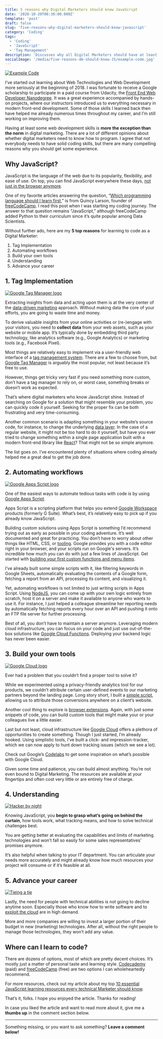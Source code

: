 ```yaml
---
title: 5 reasons why Digital Marketers should know JavaScript
date: '2020-10-20T06:30:00.000Z'
template: 'post'
draft: false
slug: 'five-reasons-why-digital-marketers-should-know-javascript'
category: 'Coding'
tags:
  - 'Coding'
  - 'JavaScript'
  - 'Tag Management'
description: 'Discusses why all Digital Marketers should have at least some programming experience and why JavaScript might be the right choice as the first language.'
socialImage: '/media/five-reasons-dm-should-know-JS/example-code.jpg'
---
```


[![Example Code](/media/five-reasons-dm-should-know-JS/example-code.jpg)](/media/five-reasons-dm-should-know-JS/example-code.jpg)

I’ve started out learning about Web Technologies and Web Development more seriously at the beginning of 2018. I was fortunate to receive a Google scholarship to participate in a paid course from Udacity, the [Front End Web Developer Nanodegree](https://www.udacity.com/course/front-end-web-developer-nanodegree--nd0011). It was a great experience accompanied by hands-on projects, where our instructors introduced us to everything necessary in modern front-end development. Some of those skills I learned back then have helped me already numerous times throughout my career, and I’m still working on improving them.

Having at least some web development skills is **more the exception than the norm** in digital marketing. There are a lot of different opinions about whether digital marketers need to know how to program. I agree that not everybody needs to have solid coding skills, but there are many compelling reasons why you should get some experience.

## Why JavaScript?

JavaScript is the language of the web due to its popularity, flexibility, and ease of use. On top, you can find JavaScript everywhere these days, [not just in the browser anymore](https://dev.to/somedood/nodejs-breaking-javascript-out-of-the-browser-since-2009-53cn).

One of my favorite articles answering the question, “[Which programming language should I learn first](https://www.freecodecamp.org/news/what-programming-language-should-i-learn-first-19a33b0a467d/),” is from Quincy Larson, founder of [freeCodeCamp](https://www.freecodecamp.org/). I read this post when I was starting my coding journey. The answer to that question remains “JavaScript,” although freeCodeCamp added Python to their curriculum since it’s quite popular among Data Scientists.

Without further ado, here are my **5 top reasons** for learning to code as a Digital Marketer:

1. Tag Implementation
2. Automating workflows
3. Build your own tools
4. Understanding
5. Advance your career

## 1. Tag Implementation

[![Google Tag Manager logo](/media/five-reasons-dm-should-know-JS/google-tag-manager_logo.png)](/media/five-reasons-dm-should-know-JS/google-tag-manager_logo.png)

Extracting insights from data and acting upon them is at the very center of the [data-driven marketing](https://www.demandjump.com/blog/what-is-data-driven-marketing#:~:text=Data%2Ddriven%20marketing%20is%20a,'%20motivations%2C%20preferences%20and%20behaviors.) approach. Without making data the core of your efforts, you are going to waste time and money.

To derive valuable insights from your online activities or (re-)engage with your visitors, you need to **collect data** from your web assets, such as your website or mobile app. It’s typically done by embedding third party technology, like analytics software (e.g., Google Analytics) or marketing tools (e.g., Facebook Pixel).

Most things are relatively easy to implement via a user-friendly web interface of a [tag management system](https://tealium.com/resource/fundamentals/what-is-tag-management/). There are a few to choose from, but [Google Tag Manager](https://marketingplatform.google.com/about/tag-manager/) is arguably the most popular, not least because it’s free to use.

However, things get tricky very fast if you need something more custom, don’t have a tag manager to rely on, or worst case, something breaks or doesn’t work as expected.

That’s where digital marketers who know JavaScript shine. Instead of searching on Google for a solution that might resemble your problem, you can quickly code it yourself. Seeking for the proper fix can be both frustrating and very time-consuming.

Another common scenario is adapting something in your website’s source code, for instance, to change the underlying [data layer](https://support.google.com/tagmanager/answer/6164391?hl=en). In the case of a regular website, it might not be too hard to do it yourself, but have you ever tried to change something within a single page application built with a modern front-end library like [React](https://reactjs.org/)? That might not be so simple anymore.

The list goes on. I’ve encountered plenty of situations where coding already helped me a great deal to get the job done.

## 2. Automating workflows

[![Google Apps Script logo](/media/five-reasons-dm-should-know-JS/google-apps-script_logo.png)](/media/five-reasons-dm-should-know-JS/google-apps-script_logo.png)

One of the easiest ways to automate tedious tasks with code is by using [Google Apps Script](https://developers.google.com/apps-script).

Apps Script is a scripting platform that helps you extend [Google Workspace](https://workspace.google.com/) products (formerly G Suite). What’s best, it’s relatively easy to pick up if you already know JavaScript.

Building custom solutions using Apps Script is something I’d recommend trying out as early as possible in your coding adventure. It’s well documented and great for practicing. You don’t have to worry about other things like HTML, CSS, or [tooling](https://developer.mozilla.org/en-US/docs/Learn/Tools_and_testing/Understanding_client-side_tools/Introducing_complete_toolchain). Google provides you with a code editor right in your browser, and your scripts run on Google's servers. It’s incredible how much you can do with just a few lines of JavaScript. Get started with [building your first custom functions and menu items](https://developers.google.com/apps-script/quickstart/custom-functions).

I’ve already built some simple scripts with it, like filtering keywords in Google Sheets, automatically evaluating the contents of a Google form, fetching a report from an API, processing its content, and visualizing it.

Yet, automating workflows is not limited to just writing scripts in Apps Script. Using [NodeJS](https://en.wikipedia.org/wiki/Node.js), you can come up with your own logic entirely from scratch, host it on a server and make it available to anyone who wants to use it. For instance, I just helped a colleague streamline her reporting needs by automatically fetching reports every hour over an API and pushing it onto an FTP file server for further processing.

Best of all, you don’t have to maintain a server anymore. Leveraging modern cloud infrastructure, you can focus on your code and just use out-of-the-box solutions like [Google Cloud Functions](https://cloud.google.com/functions). Deploying your backend logic has never been easier.

## 3. Build your own tools

[![Google Cloud logo](/media/five-reasons-dm-should-know-JS/google-cloud_logo.png)](/media/five-reasons-dm-should-know-JS/google-cloud_logo.png)

Ever had a problem that you couldn’t find a proper tool to solve it?

While we experimented using a privacy-friendly analytics tool for our products, we couldn’t attribute certain user-defined events to our marketing partners beyond the landing page. Long story short, I built a [simple script](https://github.com/andreWibbeke/conversion_wrapper), allowing us to attribute those conversions anywhere on a client’s website.

Another cool thing to explore is [browser extensions](https://developer.chrome.com/extensions). Again, with just some snippets of code, you can build custom tools that might make your or your colleagues live a little easier.

Last but not least, cloud infrastructure like [Google Cloud](https://cloud.google.com/) offers a plethora of opportunities to create something. Though I just started, I’m already hooked. Using simplistic tools, I’ve built a click- and impression-tracker, which we can now apply to hunt down tracking issues (which we see a lot).

Check out Google’s [Codelabs](https://codelabs.developers.google.com/) to get some inspiration on what’s possible with Google Cloud.

Given some time and patience, you can build almost anything. You’re not even bound to Digital Marketing. The resources are available at your fingertips and often cost very little or are entirely free of charge.

## 4. Understanding

[![Hacker by night](/media/five-reasons-dm-should-know-JS/understanding-code.jpg)](/media/five-reasons-dm-should-know-JS/understanding-code.jpg)

Knowing JavaScript, you **begin to grasp what’s going on behind the curtain**, how tools work, what tracking means, and how to solve technical challenges best.

You are getting better at evaluating the capabilities and limits of marketing technologies and won’t fall so easily for some sales representatives’ promises anymore.

It’s also helpful when talking to your IT department. You can articulate your needs more accurately and might already know how much resources your project will consume or if it’s feasible at all.

## 5. Advance your career

[![Tieing a tie](/media/five-reasons-dm-should-know-JS/advance-career.jpg)](/media/five-reasons-dm-should-know-JS/advance-career.jpg)

Lastly, the need for people with technical abilities is not going to decline anytime soon. Especially those who know how to write software and to [exploit the cloud](https://cloudacademy.com/blog/what-exactly-is-a-cloud-architect-and-how-do-you-become-one/) are in high demand.

More and more companies are willing to invest a larger portion of their budget in new (marketing) technologies. After all, without the right people to manage those technologies, they won’t add any value.

## Where can I learn to code?

There are dozens of options, most of which are pretty decent choices. It’s mostly just a matter of personal taste and learning style. [Codecademy](https://www.codecademy.com/catalog/language/javascript) (paid) and [freeCodeCamp](https://www.freecodecamp.org/) (free) are two options I can wholeheartedly recommend.

For more resources, check out my article about my top [10 essential JavaScript learning resources every technical Marketer should know](ten-essential-javascript-learning-resources-every-technical-marketer-should-know).

That’s it, folks. I hope you enjoyed the article. Thanks for reading!

In case you liked the article and want to read more about it, give me a **thumbs up** in the comment section below.

<hr>

Something missing, or you want to ask something? **Leave a comment below!**
